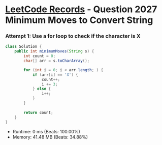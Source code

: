 # [LeetCode Records](../../README.md) - Question 2027 Minimum Moves to Convert String

### Attempt 1: Use a for loop to check if the character is X
```java
class Solution {
    public int minimumMoves(String s) {
        int count = 0;
        char[] arr = s.toCharArray();

        for (int i = 0; i < arr.length; ) {
            if (arr[i] == 'X') {
                count++;
                i += 3;
            } else {
                i++;
            }
        }
        
        return count;
    }
}
```
- Runtime: 0 ms (Beats: 100.00%)
- Memory: 41.48 MB (Beats: 34.88%)

<br>
